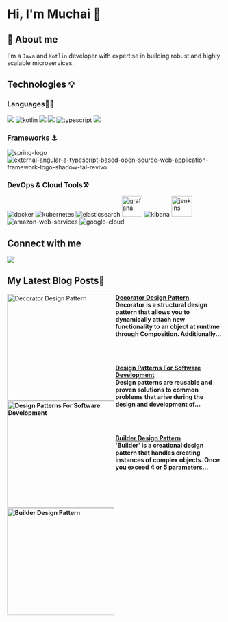 # Hi, I'm Muchai 👋

<!--
**NdiranguMuchai/NdiranguMuchai** is a ✨ _special_ ✨ repository because its `README.md` (this file) appears on your GitHub profile.

Here are some ideas to get you started:

- 🔭 I’m currently working on ...
- 🌱 I’m currently learning ...
- 👯 I’m looking to collaborate on ...
- 🤔 I’m looking for help with ...
- 💬 Ask me about ...
- 📫 How to reach me: ...
- 😄 Pronouns: ...
- ⚡ Fun fact: ...
-->

## :rocket: About me

I'm a `Java` and `Kotlin` developer with expertise in building robust and highly scalable microservices. 

 
 ## Technologies :bulb:
 
 ### Languages✍🏼

<img src="https://img.icons8.com/color/48/000000/java-coffee-cup-logo--v2.png"/> <img src="https://img.icons8.com/color/48/kotlin.png" alt="kotlin"/> <img src="https://img.icons8.com/color/48/000000/html-5--v1.png"/>  <img src="https://img.icons8.com/color/48/000000/javascript--v1.png"/> <img src="https://img.icons8.com/color/48/typescript.png" alt="typescript"/> <img src="https://img.icons8.com/color/48/000000/css3.png"/> 


### Frameworks :anchor:

<img src="https://img.icons8.com/color/48/spring-logo.png" alt="spring-logo"/> <img src="https://img.icons8.com/external-tal-revivo-shadow-tal-revivo/48/external-angular-a-typescript-based-open-source-web-application-framework-logo-shadow-tal-revivo.png" alt="external-angular-a-typescript-based-open-source-web-application-framework-logo-shadow-tal-revivo"/>


### DevOps & Cloud Tools⚒️

<img src="https://img.icons8.com/color/48/docker.png" alt="docker"/> <img src="https://img.icons8.com/color/48/kubernetes.png" alt="kubernetes"/> <img src="https://img.icons8.com/color/48/elasticsearch.png" alt="elasticsearch"/> <img width="48" height="48" src="https://img.icons8.com/fluency/48/grafana.png" alt="grafana"/> <img src="https://img.icons8.com/color/48/kibana.png" alt="kibana"/> <img width="48" height="48" src="https://img.icons8.com/color/48/jenkins.png" alt="jenkins"/> <img src="https://img.icons8.com/color/48/amazon-web-services.png" alt="amazon-web-services"/> <img src="https://img.icons8.com/fluency/48/google-cloud.png" alt="google-cloud"/>
 
 
## Connect with me
  
<p align="left">  

<a href="https://www.linkedin.com/in/david-muchai-65b93317a/" target="blank"><img src="https://img.icons8.com/color/35/000000/linkedin.png"/></a>

</p>


## My Latest Blog Posts📖

<!-- HASHNODE_BLOG:START -->

<p align="left">
<a href="https://www.linkedin.com/pulse/decorator-design-pattern-david-muchai-nyiaf/" title="Decorator Design Pattern"><img src="https://github.com/NdiranguMuchai/NdiranguMuchai/assets/47880944/fd6ba926-7c99-479a-8de5-fddb6c75e60e" alt="Decorator Design Pattern" width="250px" align="left" /></a>
<a href="https://www.linkedin.com/pulse/decorator-design-pattern-david-muchai-nyiaf/" title="Decorator Design Pattern"><strong>Decorator Design Pattern</a>
<br/> Decorator is a structural design pattern that allows you to dynamically attach new functionality to an object at runtime through Composition. Additionally... 
</p>
 <br/> 
 <br/>
 

<p align="left">
<a href="https://www.linkedin.com/pulse/design-patterns-software-development-david-muchai-4cydf%3FtrackingId=2htDZqZQQ1uHXESRvSSEOA%253D%253D/?trackingId=2htDZqZQQ1uHXESRvSSEOA%3D%3D" title="Design Patterns For Software Development"><img src="https://github.com/NdiranguMuchai/NdiranguMuchai/assets/47880944/c8eeac96-afd7-4762-bcea-86386a4894f1" alt="Design Patterns For Software Development" width="250px" align="left" /></a>
<a href="https://www.linkedin.com/pulse/design-patterns-software-development-david-muchai-4cydf%3FtrackingId=2htDZqZQQ1uHXESRvSSEOA%253D%253D/?trackingId=2htDZqZQQ1uHXESRvSSEOA%3D%3D" title="Design Patterns For Software Development"><strong>Design Patterns For Software Development</strong></a>
<br/> Design patterns are reusable and proven solutions to common problems that arise during the design and development of...
 </p>
  <br/>
   <br/>

<p align="left">
<a href="https://www.linkedin.com/pulse/builder-design-pattern-david-muchai-rotjf%3FtrackingId=R%252B16oxK6TgWrf2zhxBN2nA%253D%253D/?trackingId=R%2B16oxK6TgWrf2zhxBN2nA%3D%3D" title="Builder Design Pattern"><img src="https://github.com/NdiranguMuchai/NdiranguMuchai/assets/47880944/4facc13c-fc87-4b97-86db-5d523f068823" alt="Builder Design Pattern" width="250px" align="left" /></a>
<a href="https://www.linkedin.com/pulse/builder-design-pattern-david-muchai-rotjf%3FtrackingId=R%252B16oxK6TgWrf2zhxBN2nA%253D%253D/?trackingId=R%2B16oxK6TgWrf2zhxBN2nA%3D%3D" title="Builder Design Pattern"><strong>Builder Design Pattern</strong></a>
<br/> 'Builder' is a creational design pattern that handles creating instances of complex objects. Once you exceed 4 or 5 parameters... 
</p>
 <br/>
  <br/>

 
<!-- HASHNODE_BLOG:END -->
